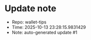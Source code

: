 ﻿# Update note
- Repo: wallet-tips
- Time: 2025-10-13 23:28:15.9831429
- Note: auto-generated update #1
